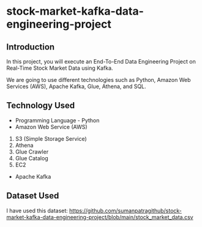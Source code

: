 # stock-market-kafka-data-engineering-project

Introduction
-------------
In this project, you will execute an End-To-End Data Engineering Project on Real-Time Stock Market Data using Kafka.

We are going to use different technologies such as Python, Amazon Web Services (AWS), Apache Kafka, Glue, Athena, and SQL.


Technology Used
---------------
* Programming Language - Python
* Amazon Web Service (AWS)
  
1. S3 (Simple Storage Service)
2. Athena
3. Glue Crawler
4. Glue Catalog
5. EC2
   
* Apache Kafka

Dataset Used
------------
I have used this dataset: https://github.com/sumanpatragithub/stock-market-kafka-data-engineering-project/blob/main/stock_market_data.csv
